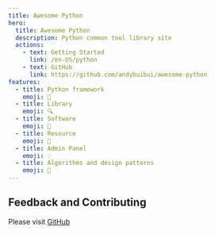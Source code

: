 ```yaml
---
title: Awesome Python
hero:
  title: Awesome Python
  description: Python common tool library site
  actions:
    - text: Getting Started
      link: /en-US/python
    - text: GitHub
      link: https://github.com/andybuibui/awesome-python
features:
  - title: Python framework
    emoji: 🚀
  - title: Library
    emoji: 🔍
  - title: Software
    emoji: 🎨
  - title: Resource
    emoji: 🚥
  - title: Admin Panel
    emoji: 💡
  - title: Algorithms and design patterns
    emoji: 💎
---
```


## Feedback and Contributing

Please visit [GitHub](https://github.com/andybuibui/awesome-python)
